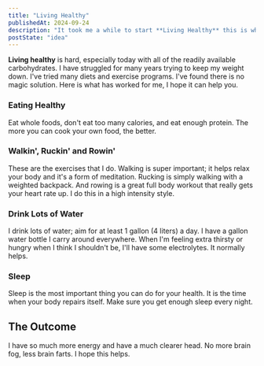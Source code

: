```yaml
---
title: "Living Healthy"
publishedAt: 2024-09-24
description: "It took me a while to start **Living Healthy** this is what help me."
postState: "idea"
---
```


**Living healthy** is hard, especially today with all of the readily available carbohydrates. I have struggled for many years trying to keep my weight down. I've tried many diets and exercise programs. I've found there is no magic solution. Here is what has worked for me, I hope it can help you.

### Eating Healthy

Eat whole foods, don't eat too many calories, and eat enough protein. The more you can cook your own food, the better.

### Walkin', Ruckin' and Rowin'

These are the exercises that I do. Walking is super important; it helps relax your body and it's a form of meditation. Rucking is simply walking with a weighted backpack. And rowing is a great full body workout that really gets your heart rate up. I do this in a high intensity style.

### Drink Lots of Water

I drink lots of water; aim for at least 1 gallon (4 liters) a day. I have a gallon water bottle I carry around everywhere. When I'm feeling extra thirsty or hungry when I think I shouldn't be, I'll have some electrolytes. It normally helps.

### Sleep

Sleep is the most important thing you can do for your health. It is the time when your body repairs itself. Make sure you get enough sleep every night.

## The Outcome

I have so much more energy and have a much clearer head. No more brain fog, less brain farts. I hope this helps.
